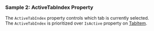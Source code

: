 ### Sample 2: ActiveTabIndex Property

The `ActiveTabIndex` property controls which tab is currently selected.  
The `ActiveTabIndex` is prioritized over `IsActive` property on [TabItem](/docs/controls/bootstrap/TabItem).